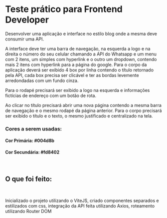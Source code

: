 <h1> Teste prático para Frontend Developer</h1>

<p>Desenvolver uma aplicação e interface no estilo blog onde a
mesma deve consumir uma API.

A interface deve ter uma barra de navegação, na esquerda a logo e na direita
o número do seu celular chamando a API do Whatsapp e um menu com 2
itens, um simples com hyperlink e o outro um dropdown, contendo mais 2
itens com hyperlink para a página do google.
Para o corpo da aplicação deverá ser exibido 4 box por linha contendo o título
retornado pela API, cada box precisa ser clicável e ter as bordas levemente
arredondadas com um fundo cinza.

Para o rodapé precisará ser exibido a logo na esquerda e informações
fictícias de endereço com um botão de rota.

Ao clicar no título precisará abrir uma nova página contendo a mesma barra
de navegação e o mesmo rodapé da página anterior.
Para o corpo precisará ser exibido o título e o texto, o mesmo justificado e
centralizado na tela.</p>

<h3>Cores a serem usadas:</h3>
<h4>Cor Primária: #004d8b</h4>
<h4>Cor Secundária: #fd8402</h4>
</br>
<h2>O que foi feito:</h2>
</br>
<p>Inicializado o projeto utilizando o ViteJS, criado componentes separados e estilizados com css, integração da API feita utilizando Axios, roteamento utilizando Router DOM</p>

